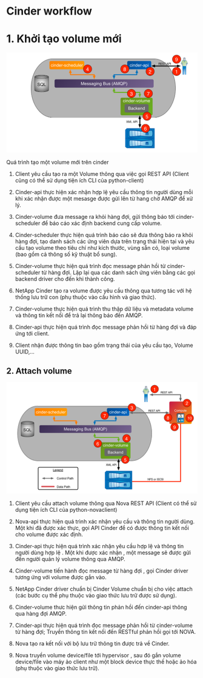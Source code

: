 # Cinder workflow

# 1. Khởi tạo volume mới
<img src="..\images\Screenshot_74.png">

Quá trình tạo một volume mới trên cinder

1. Client yêu cầu tạo ra một Volume thông qua việc gọi REST API (Client cũng có thể sử dụng tiện ích CLI của python-client)

2. Cinder-api thực hiện xác nhận hợp lệ yêu cầu thông tin người dùng mỗi khi xác nhận được một mesasge được gửi lên từ hang chờ AMQP để xử lý.

3. Cinder-volume đưa message ra khỏi hàng đợi, gửi thông báo tới cinder-scheduler để báo cáo xác định backend cung cấp volume.

4. Cinder-scheduler thực hiện quá trình báo cáo sẽ đưa thông báo ra khỏi hàng đợi, tạo danh sách các ứng viên dựa trên trạng thái hiện tại và yêu cầu tạo volume theo tiêu chí như kích thước, vùng sẵn có, loại volume (bao gồm cả thông số kỹ thuật bổ sung).

5. Cinder-volume thực hiện quá trình đọc message phản hồi từ cinder-scheduler từ hàng đợi. Lặp lại qua các danh sách ứng viên bằng các gọi backend driver cho đến khi thành công.

6. NetApp Cinder tạo ra volume được yêu cầu thông qua tương tác với hệ thống lưu trữ con (phụ thuộc vào cấu hình và giao thức).

7. Cinder-volume thực hiện quá trình thu thập dữ liệu và metadata volume và thông tin kết nối để trả lại thông báo đến AMQP.

8. Cinder-api thực hiện quá trình đọc message phản hồi từ hàng đợi và đáp ứng tới client.

9. Client nhận được thông tin bao gồm trạng thái của yêu cầu tạo, Volume UUID,...

## 2. Attach volume
<img src="..\images\Screenshot_75.png">

1. Client yêu cầu attach volume thông qua Nova REST API (Client có thể sử dụng tiện ích CLI của python-novaclient)

2. Nova-api thực hiện quá trình xác nhận yêu cầu và thông tin người dùng. Một khi đã được xác thực, gọi API Cinder để có được thông tin kết nối cho volume được xác định.

3. Cinder-api thực hiện quá trình xác nhận yêu cầu hợp lệ và thông tin người dùng hợp lệ . Một khi được xác nhận , một message sẽ được gửi đến người quản lý volume thông qua AMQP.

4. Cinder-volume tiến hành đọc message từ hàng đợi , gọi Cinder driver tương ứng với volume được gắn vào.

5. NetApp Cinder driver chuẩn bị Cinder Volume chuẩn bị cho việc attach (các bước cụ thể phụ thuộc vào giao thức lưu trữ được sử dụng).

6. Cinder-volume thưc hiện gửi thông tin phản hồi đến cinder-api thông qua hàng đợi AMQP.

7. Cinder-api thực hiện quá trình đọc message phản hồi từ cinder-volume từ hàng đợi; Truyền thông tin kết nối đến RESTful phản hồi gọi tới NOVA.

8. Nova tạo ra kết nối với bộ lưu trữ thông tin được trả về Cinder.

9. Nova truyền volume device/file tới hypervisor , sau đó gắn volume device/file vào máy ảo client như một block device thực thế hoặc ảo hóa (phụ thuộc vào giao thức lưu trữ).
